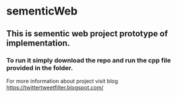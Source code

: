 # sementicWeb
## This is sementic web project prototype of implementation.
### To run it simply download the repo and run the cpp file provided in the folder.
For more information about project visit blog https://twittertweetfilter.blogspot.com/
